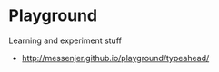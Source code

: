 Playground
==========

Learning and experiment stuff

* http://messenjer.github.io/playground/typeahead/
